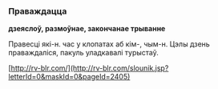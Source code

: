 ### Праваждацца
**дзеяслоў, размоўнае, закончанае трыванне**

Правесці які-н. час у клопатах аб кім-, чым-н. Цэлы дзень праваждаліся, пакуль уладкавалі турыстаў.

<a rel="author">[http://rv-blr.com/](http://rv-blr.com/slounik.jsp?letterId=0&maskId=0&pageId=2405)</a>
